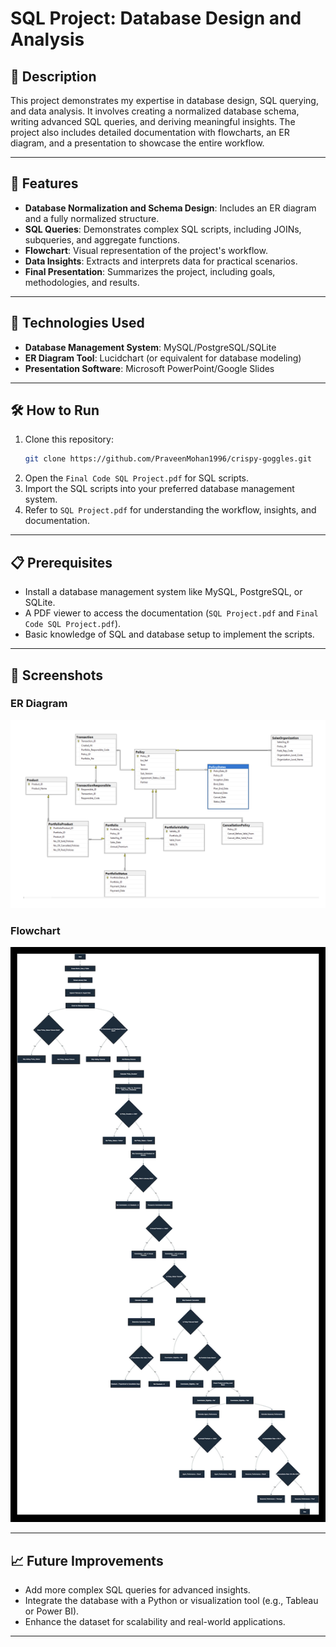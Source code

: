 # **SQL Project: Database Design and Analysis**

## **📖 Description**
This project demonstrates my expertise in database design, SQL querying, and data analysis. It involves creating a normalized database schema, writing advanced SQL queries, and deriving meaningful insights. The project also includes detailed documentation with flowcharts, an ER diagram, and a presentation to showcase the entire workflow.

---

## **🔑 Features**
- **Database Normalization and Schema Design**: Includes an ER diagram and a fully normalized structure.
- **SQL Queries**: Demonstrates complex SQL scripts, including JOINs, subqueries, and aggregate functions.
- **Flowchart**: Visual representation of the project's workflow.
- **Data Insights**: Extracts and interprets data for practical scenarios.
- **Final Presentation**: Summarizes the project, including goals, methodologies, and results.

---

## **🚀 Technologies Used**
- **Database Management System**: MySQL/PostgreSQL/SQLite
- **ER Diagram Tool**: Lucidchart (or equivalent for database modeling)
- **Presentation Software**: Microsoft PowerPoint/Google Slides

---

## **🛠️ How to Run**
1. Clone this repository:
   ```bash
   git clone https://github.com/PraveenMohan1996/crispy-goggles.git
   ```
2. Open the `Final Code SQL Project.pdf` for SQL scripts.
3. Import the SQL scripts into your preferred database management system.
4. Refer to `SQL Project.pdf` for understanding the workflow, insights, and documentation.

---

## **📋 Prerequisites**
- Install a database management system like MySQL, PostgreSQL, or SQLite.
- A PDF viewer to access the documentation (`SQL Project.pdf` and `Final Code SQL Project.pdf`).
- Basic knowledge of SQL and database setup to implement the scripts.

---

## **📸 Screenshots**
### **ER Diagram**
![ER Diagram](./Screenshot%202024-11-10%20at%2022.27.36.png)

### **Flowchart**
![Flowchart](./Screenshot%202024-11-28%20at%2018.49.15.png)

---

## **📈 Future Improvements**
- Add more complex SQL queries for advanced insights.
- Integrate the database with a Python or visualization tool (e.g., Tableau or Power BI).
- Enhance the dataset for scalability and real-world applications.

---
